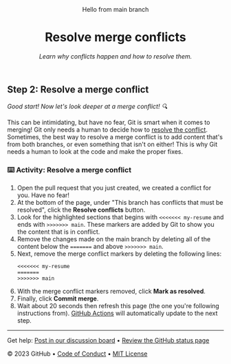 <header>
Hello from main branch
<!--
  <<< Author notes: Course header >>>
  Include a 1280×640 image, course title in sentence case, and a concise description in emphasis.
  In your repository settings: enable template repository, add your 1280×640 social image, auto delete head branches.
  Add your open source license, GitHub uses MIT license.
-->

# Resolve merge conflicts

_Learn why conflicts happen and how to resolve them._

</header>

<!--
  <<< Author notes: Step 2 >>>
  Start this step by acknowledging the previous step.
  Define terms and link to docs.github.com.
-->

## Step 2: Resolve a merge conflict

_Good start! Now let's look deeper at a merge conflict! :mag:_

This can be intimidating, but have no fear, Git is smart when it comes to merging! Git only needs a human to decide how to [resolve the conflict](https://docs.github.com/en/pull-requests/collaborating-with-pull-requests/addressing-merge-conflicts/resolving-a-merge-conflict-using-the-command-line). Sometimes, the best way to resolve a merge conflict is to add content that's from both branches, or even something that isn't on either! This is why Git needs a human to look at the code and make the proper fixes.

### :keyboard: Activity: Resolve a merge conflict

1. Open the pull request that you just created, we created a conflict for you. Have no fear!
1. At the bottom of the page, under "This branch has conflicts that must be resolved", click the **Resolve conflicts** button.
1. Look for the highlighted sections that begins with `<<<<<<< my-resume` and ends with `>>>>>>> main`. These markers are added by Git to show you the content that is in conflict.
1. Remove the changes made on the main branch by deleting all of the content below the `=======` and above `>>>>>>> main`.
1. Next, remove the merge conflict markers by deleting the following lines:
   ```
   <<<<<<< my-resume
   =======
   >>>>>>> main
   ```
1. With the merge conflict markers removed, click **Mark as resolved**.
1. Finally, click **Commit merge**.
1. Wait about 20 seconds then refresh this page (the one you're following instructions from). [GitHub Actions](https://docs.github.com/en/actions) will automatically update to the next step.

<footer>

<!--
  <<< Author notes: Footer >>>
  Add a link to get support, GitHub status page, code of conduct, license link.
-->

---

Get help: [Post in our discussion board](https://github.com/orgs/skills/discussions/categories/resolve-merge-conflicts) &bull; [Review the GitHub status page](https://www.githubstatus.com/)

&copy; 2023 GitHub &bull; [Code of Conduct](https://www.contributor-covenant.org/version/2/1/code_of_conduct/code_of_conduct.md) &bull; [MIT License](https://gh.io/mit)

</footer>
